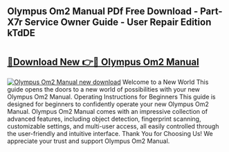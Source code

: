 ## Olympus Om2 Manual PDf Free Download - Part-X7r Service Owner Guide - User Repair Edition kTdDE

# <h2><a href="http://cf18675.oget.top/?id=Olympus+Om2+Manual">🔗Download New 👉🔴 Olympus Om2 Manual</a></h2>

[![Olympus Om2 Manual new download](https://i.imgur.com/5g1atiW.png)](http://cf18675.oget.top/?id=Olympus+Om2+Manual)
Welcome to a New World This guide opens the doors to a new world of possibilities with your new Olympus Om2 Manual. Operating Instructions for Beginners This guide is designed for beginners to confidently operate your new Olympus Om2 Manual. Olympus Om2 Manual comes with an impressive collection of advanced features, including object detection, fingerprint scanning, customizable settings, and multi-user access, all easily controlled through the user-friendly and intuitive interface. Thank You for Choosing Us! We appreciate your trust and support Olympus Om2 Manual.
